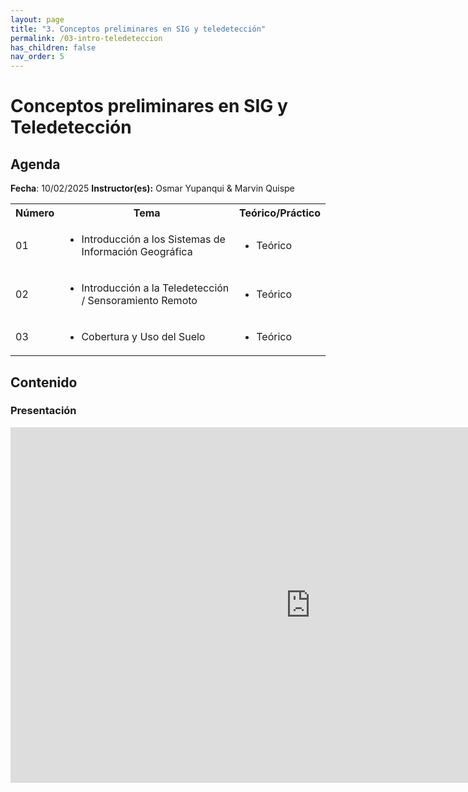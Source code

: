 ```yaml
---
layout: page
title: "3. Conceptos preliminares en SIG y teledetección"
permalink: /03-intro-teledeteccion
has_children: false
nav_order: 5
---
```




# Conceptos preliminares en SIG y Teledetección

## Agenda
**Fecha**: 10/02/2025
**Instructor(es):** Osmar Yupanqui & Marvin Quispe

<table>
  <tbody>
    <tr>
      <th align="center">Número</th>
      <th align="center">Tema</th>
      <th align="center">Teórico/Práctico</th>
    </tr>
    <tr>
      <td>01</td>
      <td>
        <ul>
            <li>Introducción a los Sistemas de Información Geográfica</li>
        </ul>
      </td>
      <td>
        <ul>
            <li>Teórico</li>
        </ul>
      </td>
    </tr>
    <tr>
      <td>02</td>
      <td>
        <ul>
            <li>Introducción a la Teledetección / Sensoramiento Remoto</li>
        </ul>
      </td>
      <td>
        <ul>
            <li>Teórico</li>
        </ul>
      </td>
    </tr>
    <tr>
      <td>03</td>
      <td>
        <ul>
            <li>Cobertura y Uso del Suelo</li>
        </ul>
      </td>
      <td>
        <ul>
            <li>Teórico</li>
        </ul>
      </td>
    </tr>
  </tbody>
</table>


## Contenido

### Presentación

<iframe src="https://docs.google.com/presentation/d/e/2PACX-1vRa1UtwDTdXa75x1tpEJm7Pnz6F-0k328OxXhI8aIWjbH9P3jRFcKb_1fQlEmQqEA/embed?start=false&loop=false&delayms=3000" frameborder="0" width="960" height="569" allowfullscreen="true" mozallowfullscreen="true" webkitallowfullscreen="true"></iframe>
